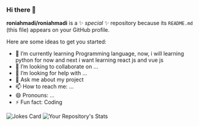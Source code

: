 ### Hi there 👋

**roniahmadi/roniahmadi** is a ✨ _special_ ✨ repository because its `README.md` (this file) appears on your GitHub profile.

Here are some ideas to get you started:

- 🌱 I’m currently learning Programming language, now, i will learning python for now and next i want learning react js and vue js
- 👯 I’m looking to collaborate on ...
- 🤔 I’m looking for help with ...
- 💬 Ask me about my project 
- 📫 How to reach me: ...
- 😄 Pronouns: ...
- ⚡ Fun fact: Coding

![Jokes Card](https://readme-jokes.vercel.app/api)
![Your Repository's Stats](https://github-readme-stats.vercel.app/api?username=roniahmadi&show_icons=true)
